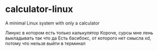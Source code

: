 # calculator-linux
A minimal Linux system with only a calculator

Линукс в котором есть только калькулятор
Короче, сурсы мне лень выкладывать так что да
Есть басибокс, от которого нет смысла xd, потому что нельзя выйти в терминал
